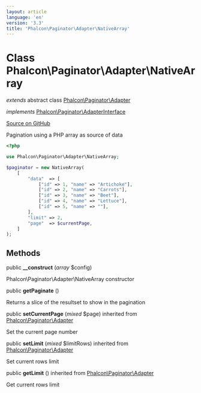 ```yaml
---
layout: article
language: 'en'
version: '3.3'
title: 'Phalcon\Paginator\Adapter\NativeArray'
---
```

# Class **Phalcon\Paginator\Adapter\NativeArray**

*extends* abstract class [Phalcon\Paginator\Adapter](/3.3/en/api/Phalcon_Paginator_Adapter)

*implements* [Phalcon\Paginator\AdapterInterface](/3.3/en/api/Phalcon_Paginator_AdapterInterface)

<a href="https://github.com/phalcon/cphalcon/tree/v3.3.0/phalcon/paginator/adapter/nativearray.zep" class="btn btn-default btn-sm">Source on GitHub</a>

Pagination using a PHP array as source of data

```php
<?php

use Phalcon\Paginator\Adapter\NativeArray;

$paginator = new NativeArray(
    [
        "data"  => [
            ["id" => 1, "name" => "Artichoke"],
            ["id" => 2, "name" => "Carrots"],
            ["id" => 3, "name" => "Beet"],
            ["id" => 4, "name" => "Lettuce"],
            ["id" => 5, "name" => ""],
        ],
        "limit" => 2,
        "page"  => $currentPage,
    ]
);

```


## Methods
public  **__construct** (*array* $config)

Phalcon\Paginator\Adapter\NativeArray constructor



public  **getPaginate** ()

Returns a slice of the resultset to show in the pagination



public  **setCurrentPage** (*mixed* $page) inherited from [Phalcon\Paginator\Adapter](/3.3/en/api/Phalcon_Paginator_Adapter)

Set the current page number



public  **setLimit** (*mixed* $limitRows) inherited from [Phalcon\Paginator\Adapter](/3.3/en/api/Phalcon_Paginator_Adapter)

Set current rows limit



public  **getLimit** () inherited from [Phalcon\Paginator\Adapter](/3.3/en/api/Phalcon_Paginator_Adapter)

Get current rows limit



